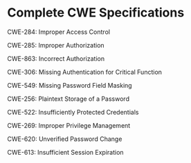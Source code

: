 

# Complete CWE Specifications

CWE-284: Improper Access Control

CWE-285: Improper Authorization

CWE-863: Incorrect Authorization

CWE-306: Missing Authentication for Critical Function

CWE-549: Missing Password Field Masking

CWE-256: Plaintext Storage of a Password

CWE-522: Insufficiently Protected Credentials

CWE-269: Improper Privilege Management

CWE-620: Unverified Password Change

CWE-613: Insufficient Session Expiration